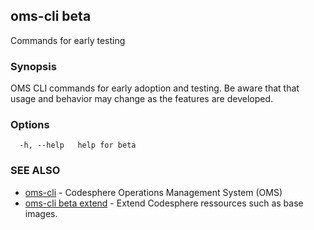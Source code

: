 ## oms-cli beta

Commands for early testing

### Synopsis

OMS CLI commands for early adoption and testing.
Be aware that that usage and behavior may change as the features are developed.

### Options

```
  -h, --help   help for beta
```

### SEE ALSO

* [oms-cli](oms-cli.md)	 - Codesphere Operations Management System (OMS)
* [oms-cli beta extend](oms-cli_beta_extend.md)	 - Extend Codesphere ressources such as base images.

